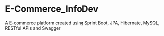 # E-Commerce_InfoDev
A E-commerce platform created using Sprint Boot, JPA, Hibernate, MySQL, RESTful APIs and Swagger
